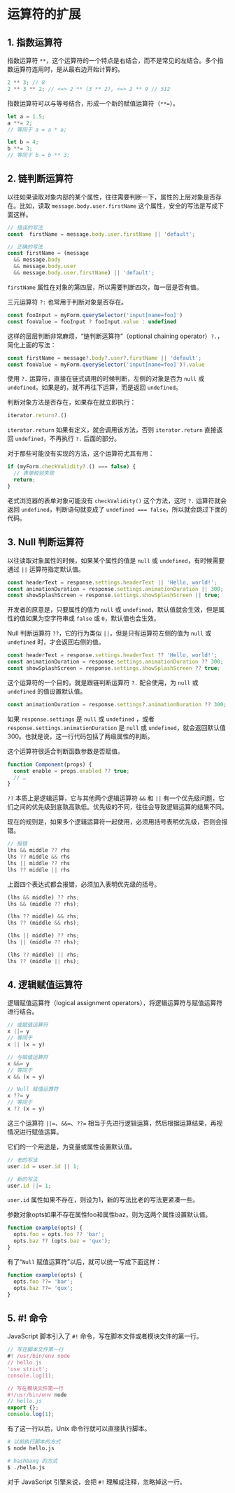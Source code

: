 # 运算符的扩展

## 1. 指数运算符

指数运算符 `**`，这个运算符的一个特点是右结合，而不是常见的左结合。多个指数运算符连用时，是从最右边开始计算的。

```javascript
2 ** 3; // 8
2 ** 3 ** 2; // <=> 2 ** (3 ** 2), <=> 2 ** 9 // 512
```

指数运算符可以与等号结合，形成一个新的赋值运算符（`**=`）。

```javascript
let a = 1.5;
a **= 2;
// 等同于 a = a * a;

let b = 4;
b **= 3;
// 等同于 b = b ** 3;
```

## 2. 链判断运算符

以往如果读取对象内部的某个属性，往往需要判断一下，属性的上层对象是否存在。比如，读取 `message.body.user.firstName` 这个属性，安全的写法是写成下面这样。

```javascript
// 错误的写法
const  firstName = message.body.user.firstName || 'default';

// 正确的写法
const firstName = (message
  && message.body
  && message.body.user
  && message.body.user.firstName) || 'default';
```

`firstName` 属性在对象的第四层，所以需要判断四次，每一层是否有值。

三元运算符 `?:` 也常用于判断对象是否存在。

```javascript
const fooInput = myForm.querySelector('input[name=foo]')
const fooValue = fooInput ? fooInput.value : undefined
```

这样的层层判断非常麻烦，“链判断运算符”（optional chaining operator）`?.`，简化上面的写法：

```javascript
const firstName = message?.body?.user?.firstName || 'default';
const fooValue = myForm.querySelector('input[name=foo]')?.value
```

使用 `?.` 运算符，直接在链式调用的时候判断，左侧的对象是否为 `null` 或 `undefined`。如果是的，就不再往下运算，而是返回 `undefined`。

判断对象方法是否存在，如果存在就立即执行：

```javascript
iterator.return?.()
```

`iterator.return` 如果有定义，就会调用该方法，否则 `iterator.return` 直接返回 `undefined`，不再执行 `?.` 后面的部分。

对于那些可能没有实现的方法，这个运算符尤其有用：

```javascript
if (myForm.checkValidity?.() === false) {
  // 表单校验失败
  return;
}
```

老式浏览器的表单对象可能没有 `checkValidity()` 这个方法，这时 `?.` 运算符就会返回 `undefined`，判断语句就变成了 `undefined === false`，所以就会跳过下面的代码。

## 3. Null 判断运算符

以往读取对象属性的时候，如果某个属性的值是 `null` 或 `undefined`，有时候需要通过 `||` 运算符指定默认值。

```javascript
const headerText = response.settings.headerText || 'Hello, world!';
const animationDuration = response.settings.animationDuration || 300;
const showSplashScreen = response.settings.showSplashScreen || true;
```

开发者的原意是，只要属性的值为 `null` 或 `undefined`，默认值就会生效，但是属性的值如果为空字符串或 `false` 或 `0`，默认值也会生效。

Null 判断运算符 `??`，它的行为类似 `||`，但是只有运算符左侧的值为 `null` 或 `undefined` 时，才会返回右侧的值。

```javascript
const headerText = response.settings.headerText ?? 'Hello, world!';
const animationDuration = response.settings.animationDuration ?? 300;
const showSplashScreen = response.settings.showSplashScreen ?? true;
```

这个运算符的一个目的，就是跟链判断运算符 `?.` 配合使用，为 `null` 或 `undefined` 的值设置默认值。

```javascript
const animationDuration = response.settings?.animationDuration ?? 300;
```

如果 `response.settings` 是 `null` 或 `undefined` ，或者 `response.settings.animationDuration` 是 `null` 或 `undefined`，就会返回默认值 300。也就是说，这一行代码包括了两级属性的判断。

这个运算符很适合判断函数参数是否赋值。

```javascript
function Component(props) {
  const enable = props.enabled ?? true;
  // …
}
```

`??` 本质上是逻辑运算，它与其他两个逻辑运算符 `&&` 和 `||` 有一个优先级问题，它们之间的优先级到底孰高孰低。优先级的不同，往往会导致逻辑运算的结果不同。

现在的规则是，如果多个逻辑运算符一起使用，必须用括号表明优先级，否则会报错。

```javascript
// 报错
lhs && middle ?? rhs
lhs ?? middle && rhs
lhs || middle ?? rhs
lhs ?? middle || rhs
```

上面四个表达式都会报错，必须加入表明优先级的括号。

```javascript
(lhs && middle) ?? rhs;
lhs && (middle ?? rhs);

(lhs ?? middle) && rhs;
lhs ?? (middle && rhs);

(lhs || middle) ?? rhs;
lhs || (middle ?? rhs);

(lhs ?? middle) || rhs;
lhs ?? (middle || rhs);
```

## 4. 逻辑赋值运算符

逻辑赋值运算符（logical assignment operators），将逻辑运算符与赋值运算符进行结合。

```javascript
// 或赋值运算符
x ||= y
// 等同于
x || (x = y)

// 与赋值运算符
x &&= y
// 等同于
x && (x = y)

// Null 赋值运算符
x ??= y
// 等同于
x ?? (x = y)
```

这三个运算符 `||=`、`&&=`、`??=` 相当于先进行逻辑运算，然后根据运算结果，再视情况进行赋值运算。

它们的一个用途是，为变量或属性设置默认值。

```javascript
// 老的写法
user.id = user.id || 1;

// 新的写法
user.id ||= 1;
```

`user.id` 属性如果不存在，则设为1，新的写法比老的写法更紧凑一些。

参数对象opts如果不存在属性foo和属性baz，则为这两个属性设置默认值。

```javascript
function example(opts) {
  opts.foo = opts.foo ?? 'bar';
  opts.baz ?? (opts.baz = 'qux');
}
```

有了“`Null` 赋值运算符”以后，就可以统一写成下面这样：

```javascript
function example(opts) {
  opts.foo ??= 'bar';
  opts.baz ??= 'qux';
}
```

## 5. #! 命令

JavaScript 脚本引入了 `#!` 命令，写在脚本文件或者模块文件的第一行。

```javascript
// 写在脚本文件第一行
#! /usr/bin/env node
// hello.js
'use strict';
console.log(1);

// 写在模块文件第一行
#!/usr/bin/env node
// hello.js
export {};
console.log(1);
```

有了这一行以后，Unix 命令行就可以直接执行脚本。

```bash
# 以前执行脚本的方式
$ node hello.js

# hashbang 的方式
$ ./hello.js
```

对于 JavaScript 引擎来说，会把 `#!` 理解成注释，忽略掉这一行。
